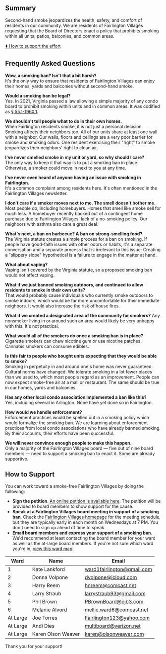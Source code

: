 <link rel="shortcut icon" type="image/x-icon" href="images/favicon.png">

## Summary

Second-hand smoke jeopardizes the health, safety, and comfort of residents in our community. We are residents of Fairlington Villages requesting that the Board of Directors enact a policy that prohibits smoking within all units, patios, balconies, and common areas.

[⬇️ How to support the effort](#how-to-support)

## Frequently Asked Questions

**Wow, a smoking ban? Isn't that a bit harsh?**  
It's the only way to ensure that residents of Fairlington Villages can enjoy their homes, yards and balconies without second-hand smoke.

**Would a smoking ban be legal?**  
Yes. In 2021, Virginia passed a law allowing a simple majority of any condo board to prohibit smoking within units and in common areas. It was codified as [§ 55.1-1960.1](https://law.lis.virginia.gov/vacode/title55.1/chapter19/section55.1-1960.1/).

**We shouldn't tell people what to do in their own homes.**  
When Fairlington residents smoke, it is not just a personal decision. Smoking affects their neighbors too. All of our units share at least one wall with a neighbor. Our walls, floors and ceilings are a very poor barrier for smoke and smoking odors. One resident exercising their "right" to smoke jeopardizes their neighbors' right to clean air.

**I've never smelled smoke in my unit or yard, so why should I care?**  
The only way to keep it that way is to put a smoking ban in place. Otherwise, a smoker could move in next to you at any time.

**I've never even heard of anyone having an issue with smoking in Fairlington.**  
It's a common complaint among residents here. It's often mentioned in the Fairlington Villages newsletter.

**I don't care if a smoker moves next to me. The smell doesn't bother me.**  
Most people do, including homebuyers. Homes that smell like smoke sell for much less. A homebuyer recently backed out of a contingent home purchase due to Fairlington Villages' lack of a no-smoking policy. Our neighbors with asthma also care a great deal.

**What's next, a ban on barbecue? A ban on strong-smelling food?**  
The Virginia statute creates a simple process for a ban on smoking. If people have good-faith issues with other odors or habits, it's a separate conversation and a separate process that is irrelevant to this issue. Creating a "slippery slope" hypothetical is a failure to engage in the matter at hand.

**What about vaping?**  
Vaping isn't covered by the Virginia statute, so a proposed smoking ban would not affect vaping.

**What if we just banned smoking outdoors, and continued to allow residents to smoke in their own units?**  
That would probably cause individuals who currently smoke outdoors to smoke indoors, which would be far more uncomfortable for their immediate neighbors. It would also increase the risk of house fires.

**What if we created a designated area of the community for smokers?**
Any nonsmoker living in or around such an area would likely be very unhappy with this. It's not practical.

**What would all of the smokers do once a smoking ban is in place?**  
Cigarette smokers can chew nicotine gum or use nicotine patches. Cannabis smokers can consume edibles.

**Is this fair to people who bought units expecting that they would be able to smoke?**  
Smoking in perpetuity in and around one's home was never guaranteed. Cultural norms have changed. We tolerate smoking in a lot fewer places than we used to, which most people regard as an improvement. People can now expect smoke-free air at a mall or restaurant. The same should be true in our homes, yards and balconies.

**Has any other local condo association implemented a ban like this?**  
Yes, including several in Arlington. None have yet done so in Fairlington.

**How would we handle enforcement?**  
Enforcement practices would be spelled out in a smoking policy which would formalize the smoking ban. We are learning about enforcement practices from local condo associations who have already banned smoking. By their accounts, their efforts have been successful.

**We will never convince enough people to make this happen.**  
Only a majority of the Fairlington Villages board — five out of nine board members — need to support a smoking ban to enact it. Some are already supportive.

## How to Support

You can work toward a smoke-free Fairlington Villages by doing the following:

- **Sign the petition**. [An online petition is available here](https://docs.google.com/forms/d/e/1FAIpQLSezUZH42kQHHs5qPNJCSO-hwNnBhsD6h9xtpJQD9-REoAPhbw/viewform?usp=sf_link). The petition will be provided to board members to show support for the cause.
- **Speak at a Fairlington Villages board meeting in support of a smoking ban**. Check the [Fairlington Villages homepage](https://fairlingtonvillages.com/) for the meeting schedule, but they are typically early in each month on Wednesdays at 7 PM. You don't need to sign up ahead of time to speak.
- **Email board members and express your support of a smoking ban**. We'd recommend at least contacting the board member for your ward as well as the at-large board members. If you're not sure which ward you're in, [view this ward map](images/ward-map.png).

| Ward     | Name               | Email                                                           |
| -------- | ------------------ | --------------------------------------------------------------- |
| 1        | Kate Lankford      | [ward1fairlington@gmail.com](mailto:ward1fairlington@gmail.com) |
| 2        | Donna Volpone      | [dvolpone@icloud.com](mailto:dvolpone@icloud.com)               |
| 3        | Harry Reem         | [hnreem@comcast.net](mailto:hnreem@comcast.net)                 |
| 4        | Larry Straub       | [larrystraub93@gmail.com](mailto:larrystraub93@gmail.com)       |
| 5        | Phil Brown         | [PBrownBoard@pjb3.com](mailto:PBrownBoard@pjb3.com)             |
| 6        | Melanie Alvord     | [mellie.ward6@comcast.net](mailto:mellie.ward6@comcast.net)     |
| At Large | Joe Torres         | [Fairlington123@yahoo.com](mailto:Fairlington123@yahoo.com)     |
| At Large | Andi Dies          | [multiboard@verizon.net](mailto:multiboard@verizon.net)         |
| At Large | Karen Olson Weaver | [karen@olsonweaver.com](mailto:karen@olsonweaver.com)           |

Thank you for your support!